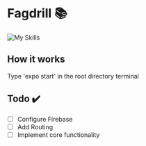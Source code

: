 # Fagdrill :books:

![My Skills](https://skillicons.dev/icons?i=react,firebase)

## How it works
Type 'expo start' in the root directory terminal

## Todo :heavy_check_mark:
- [ ] Configure Firebase
- [ ] Add Routing
- [ ] Implement core functionality
